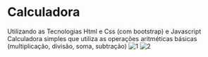 
# Calculadora

Utilizando as Tecnologias Html e Css (com bootstrap) e Javascript
Calculadora simples que utiliza as operações aritméticas básicas (multiplicação, divisão, soma, subtração)
![1](https://user-images.githubusercontent.com/75175885/119189627-aa2b9680-ba52-11eb-8130-4c858fc55606.png)
![2](https://user-images.githubusercontent.com/75175885/119189684-bd3e6680-ba52-11eb-838f-56134d8b07ee.png)

